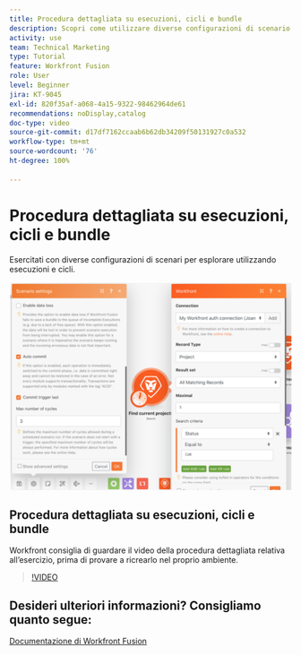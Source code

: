 ```yaml
---
title: Procedura dettagliata su esecuzioni, cicli e bundle
description: Scopri come utilizzare diverse configurazioni di scenario per esplorare utilizzando esecuzioni e cicli in  [!DNL Adobe Workfront Fusion].
activity: use
team: Technical Marketing
type: Tutorial
feature: Workfront Fusion
role: User
level: Beginner
jira: KT-9045
exl-id: 820f35af-a068-4a15-9322-98462964de61
recommendations: noDisplay,catalog
doc-type: video
source-git-commit: d17df7162ccaab6b62db34209f50131927c0a532
workflow-type: tm+mt
source-wordcount: '76'
ht-degree: 100%

---
```


# Procedura dettagliata su esecuzioni, cicli e bundle

Esercitati con diverse configurazioni di scenari per esplorare utilizzando esecuzioni e cicli.

![Immagine delle impostazioni di esecuzioni e cicli](assets/execution-history-and-scheduling-6.png)

## Procedura dettagliata su esecuzioni, cicli e bundle

Workfront consiglia di guardare il video della procedura dettagliata relativa all’esercizio, prima di provare a ricrearlo nel proprio ambiente.

>[!VIDEO](https://video.tv.adobe.com/v/3417432/?quality=12&learn=on&enablevpops&captions=ita)



## Desideri ulteriori informazioni? Consigliamo quanto segue:

[Documentazione di Workfront Fusion](https://experienceleague.adobe.com/docs/workfront/using/adobe-workfront-fusion/workfront-fusion-2.html?lang=it)
